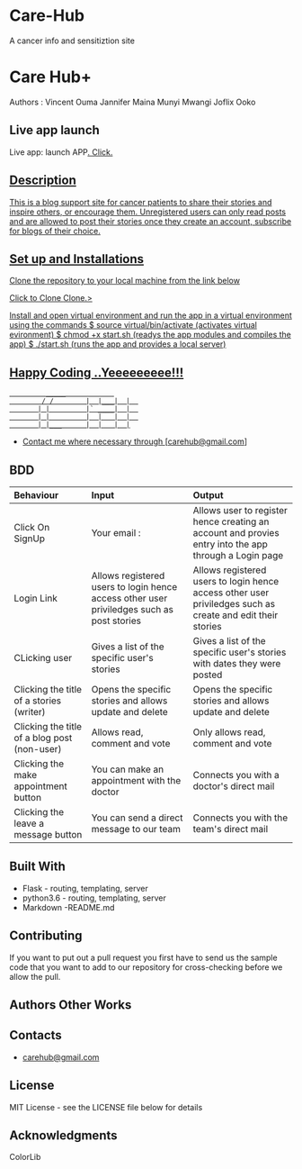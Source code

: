 # Care-Hub
A cancer info and sensitiztion site
# Care Hub+

Authors : Vincent Ouma
          Jannifer Maina
          Munyi Mwangi
          Joflix Ooko

## Live app launch

Live app: launch APP<a href = 'https://carehub-kenya.herokuapp.com/'>. Click.

## Description
This is a blog support site for cancer patients to share their stories and inspire others, or encourage them. Unregistered users can only read posts and are allowed to post their stories once they create an account, subscribe for blogs of their choice.

## Set up and Installations

Clone the repository to your local machine from the link below

Click to Clone <link href="https://github.com/vincentouma/Care-Hub" >Clone.>

Install and open virtual environment and run the app in a virtual environment using the commands
  $ source virtual/bin/activate (activates virtual evironment)
  $ chmod +x start.sh  (readys the app modules and compiles the app)
  $ ./start.sh  (runs the app and provides a local server)


## Happy Coding ..Yeeeeeeeee!!!

             _____            
            / /        |  |___|  |  
           | |         |` ____|  |  
           | |         |  |   |  |  
           | |___      |  |   |  |

* Contact me where necessary through [carehub@gmail.com]

## BDD
Behaviour   |  Input | Output|
|:--------|:---------|:--------------|
|Click On SignUp| Your email : | Allows user to register hence creating an account and provies entry into the app through a Login page |
|Login Link |Allows registered users to login hence access other user priviledges such as post stories|Allows registered users to login hence access other user priviledges such as create and edit their stories|
|CLicking user | Gives a list of the specific user's stories |Gives a list of the specific user's stories with dates they were posted|
|Clicking the title of a stories (writer)| Opens the specific stories and allows update and delete |Opens the specific stories and allows update and delete|
|Clicking the title of a blog post (non-user)| Allows read, comment and vote |Only allows read, comment and vote|
|Clicking the make appointment button| You can make an appointment with the doctor |Connects you with a doctor's direct mail|
|Clicking the leave a message button| You can send a direct message to our team |Connects you with the team's direct mail|

## Built With

* Flask - routing, templating, server
* python3.6 - routing, templating, server
* Markdown -README.md

## Contributing

If you want to put out a pull request you first have to send us the sample code that you want to add to our repository for cross-checking before we allow the pull.

## Authors Other Works


## Contacts

* carehub@gmail.com

## License

 MIT License - see the LICENSE file below for details

## Acknowledgments
ColorLib
